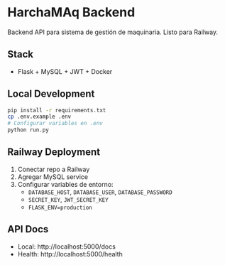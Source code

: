 # HarchaMAq Backend

Backend API para sistema de gestión de maquinaria. Listo para Railway.

## Stack

- Flask + MySQL + JWT + Docker

## Local Development

```bash
pip install -r requirements.txt
cp .env.example .env
# Configurar variables en .env
python run.py
```

## Railway Deployment

1. Conectar repo a Railway
2. Agregar MySQL service
3. Configurar variables de entorno:
   - `DATABASE_HOST`, `DATABASE_USER`, `DATABASE_PASSWORD`
   - `SECRET_KEY`, `JWT_SECRET_KEY`
   - `FLASK_ENV=production`

## API Docs

- Local: http://localhost:5000/docs
- Health: http://localhost:5000/health